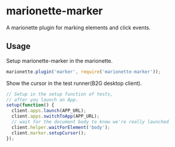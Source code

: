 # marionette-marker

A marionette plugin for marking elements and click events.

## Usage

Setup marionette-marker in the marionette.
```js
marionette.plugin('marker', require('marionette-marker'));
```

Show the cursor in the test runner(B2G desktop client).
```js
// Setup in the setup function of tests,
// after you launch an App.
setup(function() {
  client.apps.launch(APP_URL);
  client.apps.switchToApp(APP_URL);
  // wait for the document body to know we're really launched
  client.helper.waitForElement('body');
  client.marker.setupCursor();
});
```
